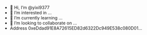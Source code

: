 - 👋 Hi, I’m @yixi9377
- 👀 I’m interested in ...
- 🌱 I’m currently learning ...
- 💞️ I’m looking to collaborate on ...
- Address  0xeDdad91E8A72615ED82d6322Dc949E538c080D01...
<!---
yixi9377/yixi9377 is a ✨ special ✨ repository because its `README.md` (this file) appears on your GitHub profile.
You can click the Preview link to take a look at your changes.
--->
